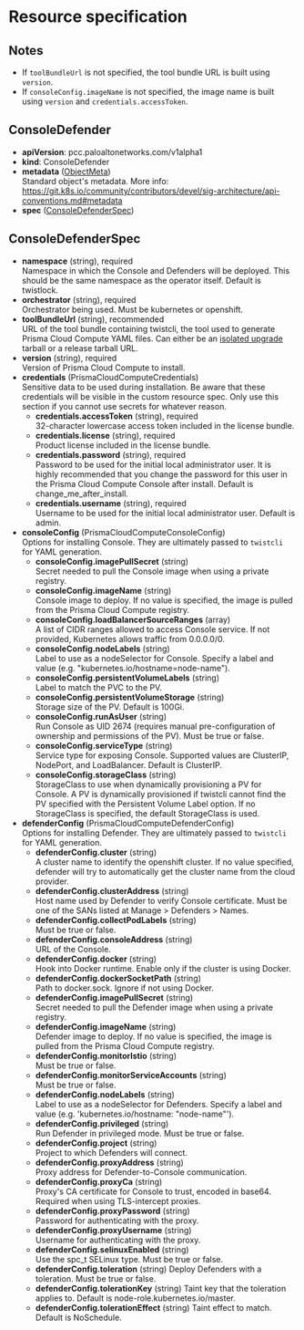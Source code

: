 # Resource specification

## Notes
- If `toolBundleUrl` is not specified, the tool bundle URL is built using `version`.
- If `consoleConfig.imageName` is not specified, the image name is built using `version` and `credentials.accessToken`.

## ConsoleDefender
- **apiVersion**: pcc.paloaltonetworks.com/v1alpha1
- **kind**: ConsoleDefender
- **metadata** ([ObjectMeta](https://kubernetes.io/docs/reference/kubernetes-api/common-definitions/object-meta/#ObjectMeta))  
Standard object's metadata. More info: https://git.k8s.io/community/contributors/devel/sig-architecture/api-conventions.md#metadata
- **spec** ([ConsoleDefenderSpec](#ConsoleDefenderSpec))

## ConsoleDefenderSpec
- **namespace** (string), required  
Namespace in which the Console and Defenders will be deployed.
This should be the same namespace as the operator itself.
Default is twistlock.
- **orchestrator** (string), required  
Orchestrator being used. Must be kubernetes or openshift.
- **toolBundleUrl** (string), recommended  
URL of the tool bundle containing twistcli, the tool used to generate Prisma Cloud Compute YAML files.
Can either be an [isolated upgrade](https://docs.twistlock.com/docs/government/isolated_upgrades/isolated_upgrades.html) tarball or a release tarball URL.
- **version** (string), required  
Version of Prisma Cloud Compute to install.
- **credentials** (PrismaCloudComputeCredentials)  
Sensitive data to be used during installation.
Be aware that these credentials will be visible in the custom resource spec.
Only use this section if you cannot use secrets for whatever reason.
  - **credentials.accessToken** (string), required  
  32-character lowercase access token included in the license bundle.
  - **credentials.license** (string), required  
  Product license included in the license bundle.
  - **credentials.password** (string), required  
  Password to be used for the initial local administrator user.
  It is highly recommended that you change the password for this user in the Prisma Cloud Compute Console after install.
  Default is change_me_after_install.
  - **credentials.username** (string), required  
  Username to be used for the initial local administrator user.
  Default is admin.
- **consoleConfig** (PrismaCloudComputeConsoleConfig)  
Options for installing Console.
They are ultimately passed to `twistcli` for YAML generation.
  - **consoleConfig.imagePullSecret** (string)  
  Secret needed to pull the Console image when using a private registry.
  - **consoleConfig.imageName** (string)  
  Console image to deploy.
  If no value is specified, the image is pulled from the Prisma Cloud Compute registry.
  - **consoleConfig.loadBalancerSourceRanges** (array)  
  A list of CIDR ranges allowed to access Console service.
  If not provided, Kubernetes allows traffic from 0.0.0.0/0.
  - **consoleConfig.nodeLabels** (string)  
  Label to use as a nodeSelector for Console.
  Specify a label and value (e.g. "kubernetes.io/hostname=node-name").
  - **consoleConfig.persistentVolumeLabels** (string)  
  Label to match the PVC to the PV.
  - **consoleConfig.persistentVolumeStorage** (string)  
  Storage size of the PV.
  Default is 100Gi.
  - **consoleConfig.runAsUser** (string)  
  Run Console as UID 2674 (requires manual pre-configuration of ownership and permissions of the PV).
  Must be true or false.
  - **consoleConfig.serviceType** (string)  
  Service type for exposing Console. Supported values are ClusterIP, NodePort, and LoadBalancer.
  Default is ClusterIP.
  - **consoleConfig.storageClass** (string)  
  StorageClass to use when dynamically provisioning a PV for Console.
  A PV is dynamically provisioned if twistcli cannot find the PV specified with the Persistent Volume Label option.
  If no StorageClass is specified, the default StorageClass is used.
- **defenderConfig** (PrismaCloudComputeDefenderConfig)  
Options for installing Defender.
They are ultimately passed to `twistcli` for YAML generation.
  - **defenderConfig.cluster** (string)  
  A cluster name to identify the openshift cluster.
  If no value specified, defender will try to automatically get the cluster name from the cloud provider.
  - **defenderConfig.clusterAddress** (string)  
  Host name used by Defender to verify Console certificate.
  Must be one of the SANs listed at Manage > Defenders > Names.
  - **defenderConfig.collectPodLabels** (string)  
  Must be true or false.
  - **defenderConfig.consoleAddress** (string)  
  URL of the Console.
  - **defenderConfig.docker** (string)  
  Hook into Docker runtime.
  Enable only if the cluster is using Docker.
  - **defenderConfig.dockerSocketPath** (string)  
  Path to docker.sock.
  Ignore if not using Docker.
  - **defenderConfig.imagePullSecret** (string)  
  Secret needed to pull the Defender image when using a private registry.
  - **defenderConfig.imageName** (string)  
  Defender image to deploy.
  If no value is specified, the image is pulled from the Prisma Cloud Compute registry.
  - **defenderConfig.monitorIstio** (string)  
  Must be true or false.
  - **defenderConfig.monitorServiceAccounts** (string)  
  Must be true or false.
  - **defenderConfig.nodeLabels** (string)  
  Label to use as a nodeSelector for Defenders. Specify a label and value (e.g. 'kubernetes.io/hostname: "node-name"').
  - **defenderConfig.privileged** (string)  
  Run Defender in privileged mode.
  Must be true or false.
  - **defenderConfig.project** (string)  
  Project to which Defenders will connect.
  - **defenderConfig.proxyAddress** (string)  
  Proxy address for Defender-to-Console communication.
  - **defenderConfig.proxyCa** (string)  
  Proxy's CA certificate for Console to trust, encoded in base64.
  Required when using TLS-intercept proxies.
  - **defenderConfig.proxyPassword** (string)  
  Password for authenticating with the proxy.
  - **defenderConfig.proxyUsername** (string)  
  Username for authenticating with the proxy.
  - **defenderConfig.selinuxEnabled** (string)  
  Use the spc_t SELinux type.
  Must be true or false.
  - **defenderConfig.toleration** (string)
  Deploy Defenders with a toleration.
  Must be true or false.
  - **defenderConfig.tolerationKey** (string)
  Taint key that the toleration applies to.
  Default is node-role.kubernetes.io/master.
  - **defenderConfig.tolerationEffect** (string)
  Taint effect to match.
  Default is NoSchedule.
